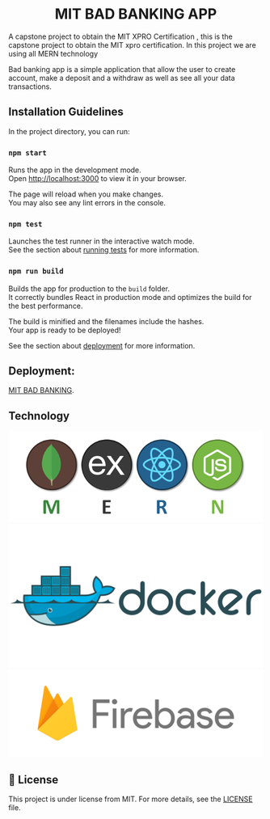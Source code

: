 
<h1 align="center">MIT BAD BANKING APP</h1>

A capstone project to obtain the MIT XPRO Certification , this is the capstone project to obtain the MIT xpro certification. In this project we are using all MERN technology

Bad banking app is a simple application that allow the user to create account, make a deposit and a withdraw as well as see all your data transactions.


## Installation Guidelines

In the project directory, you can run:

### `npm start`

Runs the app in the development mode.\
Open [http://localhost:3000](http://localhost:3000) to view it in your browser.

The page will reload when you make changes.\
You may also see any lint errors in the console.

### `npm test`

Launches the test runner in the interactive watch mode.\
See the section about [running tests](https://facebook.github.io/create-react-app/docs/running-tests) for more information.

### `npm run build`

Builds the app for production to the `build` folder.\
It correctly bundles React in production mode and optimizes the build for the best performance.

The build is minified and the filenames include the hashes.\
Your app is ready to be deployed!

See the section about [deployment](https://facebook.github.io/create-react-app/docs/deployment) for more information.

## Deployment:

[MIT BAD BANKING](http://claudia-munoz-banking-application.s3-website-us-east-1.amazonaws.com/).

## Technology 

<div align="center" id="top"> 
  <img src="./mern.png" alt="MERN" />
  <img src="./Docker.png" alt="Docker" />
  <img src="./Firebase.png" alt="Firebase" />  
</div>

## :memo: License ##

This project is under license from MIT. For more details, see the [LICENSE](LICENSE) file.
